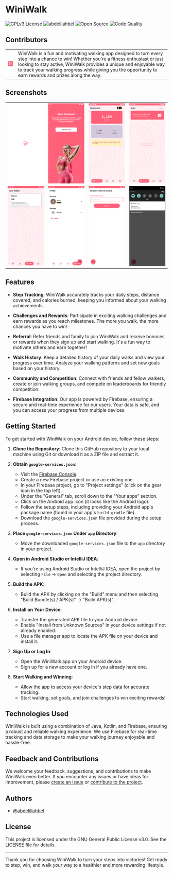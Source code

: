 # WiniWalk
[![GPLv3 License](https://img.shields.io/badge/License-GPL%20v3-yellow.svg)](https://opensource.org/licenses/)
[![abdelilahbel](https://img.shields.io/badge/Author-abdelillahbel-blue.svg)](https://github.com/abdelillahbel)
[![Open Source](https://img.shields.io/badge/Open%20Source-%E2%9D%A4-red.svg)](https://opensource.org/)
[![Code Quality](https://img.shields.io/codeclimate/maintainability/abdelillahbel/WiniWalkAndroid.svg)](https://codeclimate.com/github/abdelillahbel/WiniWalkAndroid)
<!-- [![wakatime](https://wakatime.com/badge/github/abdelillahbel/WiniWalkAndroid.svg)](https://wakatime.com/badge/github/abdelillahbel/WiniWalkAndroid) -->

<!-- ![Logo](app/src/main/res/mipmap-xhdpi/ic_launcher.png) -->

## Contributors

<!-- ALL-CONTRIBUTORS-LIST:START - Do not remove or modify this section -->
<!-- prettier-ignore-start -->
<!-- markdownlint-disable -->

<!-- markdownlint-restore -->
<!-- prettier-ignore-end -->

<!-- ALL-CONTRIBUTORS-LIST:END -->


<table>
  <tr>
    <td><img src="app/src/main/res/mipmap-xhdpi/ic_launcher.png" alt="Logo"></td>
    <td>WiniWalk is a fun and motivating walking app designed to turn every step into a chance to win! Whether you're a fitness enthusiast or just looking to stay active, WiniWalk provides a unique and enjoyable way to track your walking progress while giving you the opportunity to earn rewards and prizes along the way.</td>
  </tr>
</table>

## Screenshots

<table>
  <tr>
    <td align="center">
      <img src="screenshots/screenshot1.png" width="200" alt="Screenshot 1">
    </td>
    <td align="center">
      <img src="screenshots/screenshot2.png" width="200" alt="Screenshot 2">
    </td>
    <td align="center">
      <img src="screenshots/screenshot3.png" width="200" alt="Screenshot 3">
    </td>
    <td align="center">
      <img src="screenshots/screenshot4.png" width="200" alt="Screenshot 4">
    </td>
  </tr>
  <tr>
    <td align="center">
      <img src="screenshots/screenshot5.png" width="200" alt="Screenshot 5">
    </td>
    <td align="center">
      <img src="screenshots/screenshot6.png" width="200" alt="Screenshot 6">
    </td>
    <td align="center">
      <img src="screenshots/screenshot7.png" width="200" alt="Screenshot 7">
    </td>
    <td align="center">
      <img src="screenshots/screenshot8.png" width="200" alt="Screenshot 8">
    </td>
  </tr>
</table>


## Features

- **Step Tracking**: WiniWalk accurately tracks your daily steps, distance covered, and calories burned, keeping you informed about your walking achievements.

- **Challenges and Rewards**: Participate in exciting walking challenges and earn rewards as you reach milestones. The more you walk, the more chances you have to win!

- **Referral**: Refer friends and family to join WiniWalk and receive bonuses or rewards when they sign up and start walking. It's a fun way to motivate others and earn together!

- **Walk History**: Keep a detailed history of your daily walks and view your progress over time. Analyze your walking patterns and set new goals based on your history.

- **Community and Competition**: Connect with friends and fellow walkers, create or join walking groups, and compete on leaderboards for friendly competition.

- **Firebase Integration**: Our app is powered by Firebase, ensuring a secure and real-time experience for our users. Your data is safe, and you can access your progress from multiple devices.

## Getting Started

To get started with WiniWalk on your Android device, follow these steps:

1. **Clone the Repository**: Clone this GitHub repository to your local machine using Git or download it as a ZIP file and extract it.

2. **Obtain `google-services.json`**:
   - Visit the [Firebase Console](https://console.firebase.google.com/).
   - Create a new Firebase project or use an existing one.
   - In your Firebase project, go to "Project settings" (click on the gear icon in the top left).
   - Under the "General" tab, scroll down to the "Your apps" section.
   - Click on the Android app icon (it looks like the Android logo).
   - Follow the setup steps, including providing your Android app's package name (found in your app's `build.gradle` file).
   - Download the `google-services.json` file provided during the setup process.

3. **Place `google-services.json` Under `app` Directory**:
   - Move the downloaded `google-services.json` file to the `app` directory in your project.

4. **Open in Android Studio or IntelliJ IDEA**:
   - If you're using Android Studio or IntelliJ IDEA, open the project by selecting `File` -> `Open` and selecting the project directory.

5. **Build the APK**:
   - Build the APK by clicking on the "Build" menu and then selecting "Build Bundle(s) / APK(s)" -> "Build APK(s)".

6. **Install on Your Device**:
   - Transfer the generated APK file to your Android device.
   - Enable "Install from Unknown Sources" in your device settings if not already enabled.
   - Use a file manager app to locate the APK file on your device and install it.

7. **Sign Up or Log In**:
   - Open the WiniWalk app on your Android device.
   - Sign up for a new account or log in if you already have one.

8. **Start Walking and Winning**:
   - Allow the app to access your device's step data for accurate tracking.
   - Start walking, set goals, and join challenges to win exciting rewards!

## Technologies Used

WiniWalk is built using a combination of Java, Kotlin, and Firebase, ensuring a robust and reliable walking experience. We use Firebase for real-time tracking and data storage to make your walking journey enjoyable and hassle-free.

## Feedback and Contributions

We welcome your feedback, suggestions, and contributions to make WiniWalk even better. If you encounter any issues or have ideas for improvement, please [create an issue](https://github.com/abdelillahbel/WiniWalkAndroid/issues) or [contribute to the project](https://github.com/abdelillahbel/WiniWalkAndroid/contribute).

## Authors

- [@abdelillahbel](https://www.github.com/abdelillahbel)

## License
This project is licensed under the GNU General Public License v3.0. See the [LICENSE](LICENSE) file for details.

---

Thank you for choosing WiniWalk to turn your steps into victories! Get ready to step, win, and walk your way to a healthier and more rewarding lifestyle.
